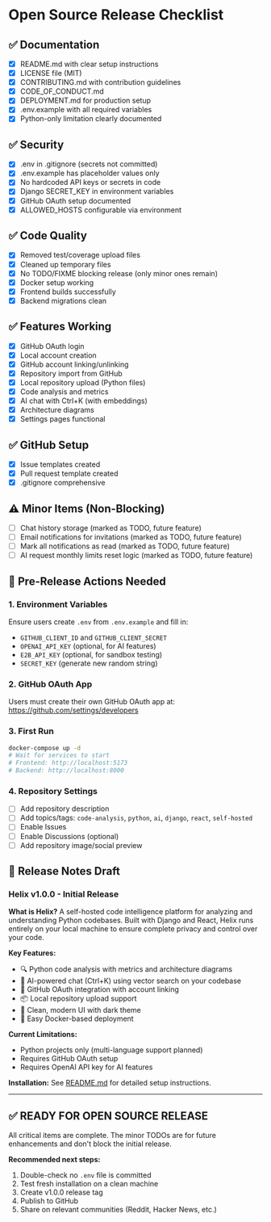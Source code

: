 # Open Source Release Checklist

## ✅ Documentation
- [x] README.md with clear setup instructions
- [x] LICENSE file (MIT)
- [x] CONTRIBUTING.md with contribution guidelines
- [x] CODE_OF_CONDUCT.md
- [x] DEPLOYMENT.md for production setup
- [x] .env.example with all required variables
- [x] Python-only limitation clearly documented

## ✅ Security
- [x] .env in .gitignore (secrets not committed)
- [x] .env.example has placeholder values only
- [x] No hardcoded API keys or secrets in code
- [x] Django SECRET_KEY in environment variables
- [x] GitHub OAuth setup documented
- [x] ALLOWED_HOSTS configurable via environment

## ✅ Code Quality
- [x] Removed test/coverage upload files
- [x] Cleaned up temporary files
- [x] No TODO/FIXME blocking release (only minor ones remain)
- [x] Docker setup working
- [x] Frontend builds successfully
- [x] Backend migrations clean

## ✅ Features Working
- [x] GitHub OAuth login
- [x] Local account creation
- [x] GitHub account linking/unlinking
- [x] Repository import from GitHub
- [x] Local repository upload (Python files)
- [x] Code analysis and metrics
- [x] AI chat with Ctrl+K (with embeddings)
- [x] Architecture diagrams
- [x] Settings pages functional

## ✅ GitHub Setup
- [x] Issue templates created
- [x] Pull request template created
- [x] .gitignore comprehensive

## ⚠️ Minor Items (Non-Blocking)
- [ ] Chat history storage (marked as TODO, future feature)
- [ ] Email notifications for invitations (marked as TODO, future feature)
- [ ] Mark all notifications as read (marked as TODO, future feature)
- [ ] AI request monthly limits reset logic (marked as TODO, future feature)

## 🚀 Pre-Release Actions Needed

### 1. Environment Variables
Ensure users create `.env` from `.env.example` and fill in:
- `GITHUB_CLIENT_ID` and `GITHUB_CLIENT_SECRET`
- `OPENAI_API_KEY` (optional, for AI features)
- `E2B_API_KEY` (optional, for sandbox testing)
- `SECRET_KEY` (generate new random string)

### 2. GitHub OAuth App
Users must create their own GitHub OAuth app at:
https://github.com/settings/developers

### 3. First Run
```bash
docker-compose up -d
# Wait for services to start
# Frontend: http://localhost:5173
# Backend: http://localhost:8000
```

### 4. Repository Settings
- [ ] Add repository description
- [ ] Add topics/tags: `code-analysis`, `python`, `ai`, `django`, `react`, `self-hosted`
- [ ] Enable Issues
- [ ] Enable Discussions (optional)
- [ ] Add repository image/social preview

## 📝 Release Notes Draft

### Helix v1.0.0 - Initial Release

**What is Helix?**
A self-hosted code intelligence platform for analyzing and understanding Python codebases. Built with Django and React, Helix runs entirely on your local machine to ensure complete privacy and control over your code.

**Key Features:**
- 🔍 Python code analysis with metrics and architecture diagrams
- 🤖 AI-powered chat (Ctrl+K) using vector search on your codebase
- 🔐 GitHub OAuth integration with account linking
- 📦 Local repository upload support
- 🎨 Clean, modern UI with dark theme
- 🐳 Easy Docker-based deployment

**Current Limitations:**
- Python projects only (multi-language support planned)
- Requires GitHub OAuth setup
- Requires OpenAI API key for AI features

**Installation:**
See [README.md](README.md) for detailed setup instructions.

---

## ✅ READY FOR OPEN SOURCE RELEASE

All critical items are complete. The minor TODOs are for future enhancements and don't block the initial release.

**Recommended next steps:**
1. Double-check no `.env` file is committed
2. Test fresh installation on a clean machine
3. Create v1.0.0 release tag
4. Publish to GitHub
5. Share on relevant communities (Reddit, Hacker News, etc.)
